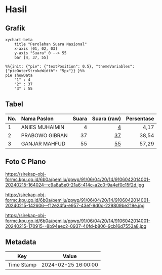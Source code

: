 # Hasil

## Grafik

```mermaid
xychart-beta
    title "Perolehan Suara Nasional"
    x-axis [01, 02, 03]
    y-axis "Suara" 0 --> 55
    bar [4, 37, 55]
```

```mermaid
%%{init: {"pie": {"textPosition": 0.5}, "themeVariables": {"pieOuterStrokeWidth": "5px"}} }%%
pie showData
    "1" : 4
    "2" : 37
    "3" : 55
```

## Tabel

| No. | Nama Paslon    | Suara | Suara (raw) | Persentase |
|:--- |:-------------- | -----:| -----------:| ----------:|
| 1   | ANIES MUHAIMIN | 4     | [4][p-1]    | 4,17       |
| 2   | PRABOWO GIBRAN | 37    | [37][p-2]   | 38,54      |
| 3   | GANJAR MAHFUD  | 55    | [55][p-3]   | 57,29      |


[p-1]: https://github.com/gigit-pemilu/pemilu-2024/blob/main/pilpres/hitung-suara/sub/91-papua/sub/06-biak-numfor/sub/04-numfor-barat/sub/2014-kansai/sub/001-tps/sub/paslon-1.txt
[p-2]: https://github.com/gigit-pemilu/pemilu-2024/blob/main/pilpres/hitung-suara/sub/91-papua/sub/06-biak-numfor/sub/04-numfor-barat/sub/2014-kansai/sub/001-tps/sub/paslon-2.txt
[p-3]: https://github.com/gigit-pemilu/pemilu-2024/blob/main/pilpres/hitung-suara/sub/91-papua/sub/06-biak-numfor/sub/04-numfor-barat/sub/2014-kansai/sub/001-tps/sub/paslon-3.txt

## Foto C Plano

https://sirekap-obj-formc.kpu.go.id/6b0a/pemilu/ppwp/91/06/04/20/14/9106042014001-20240215-164024--c9a8a5e0-21a6-414c-a2c0-9a4ef0c15f2d.jpg

https://sirekap-obj-formc.kpu.go.id/6b0a/pemilu/ppwp/91/06/04/20/14/9106042014001-20240215-142606--f12e24fa-e957-43ef-9d0c-229809be219e.jpg

https://sirekap-obj-formc.kpu.go.id/6b0a/pemilu/ppwp/91/06/04/20/14/9106042014001-20240215-170915--8b94eec2-0937-40fd-b806-9cb16d7553a8.jpg


## Metadata

| Key        | Value               |
| ---------- | ------------------- |
| Time Stamp | 2024-02-25 16:00:00 |



